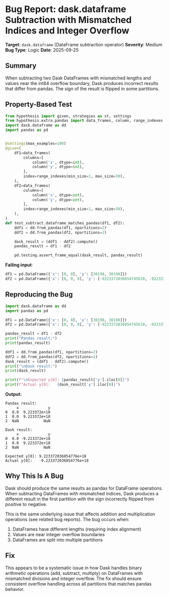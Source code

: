 # Bug Report: dask.dataframe Subtraction with Mismatched Indices and Integer Overflow

**Target**: `dask.dataframe` (DataFrame subtraction operator)
**Severity**: Medium
**Bug Type**: Logic
**Date**: 2025-09-25

## Summary

When subtracting two Dask DataFrames with mismatched lengths and values near the int64 overflow boundary, Dask produces incorrect results that differ from pandas. The sign of the result is flipped in some partitions.

## Property-Based Test

```python
from hypothesis import given, strategies as st, settings
from hypothesis.extra.pandas import data_frames, column, range_indexes
import dask.dataframe as dd
import pandas as pd


@settings(max_examples=100)
@given(
    df1=data_frames(
        columns=[
            column('x', dtype=int),
            column('y', dtype=int),
        ],
        index=range_indexes(min_size=1, max_size=30),
    ),
    df2=data_frames(
        columns=[
            column('x', dtype=int),
            column('y', dtype=int),
        ],
        index=range_indexes(min_size=1, max_size=30),
    ),
)
def test_subtract_dataframe_matches_pandas(df1, df2):
    ddf1 = dd.from_pandas(df1, npartitions=2)
    ddf2 = dd.from_pandas(df2, npartitions=2)

    dask_result = (ddf1 - ddf2).compute()
    pandas_result = df1 - df2

    pd.testing.assert_frame_equal(dask_result, pandas_result)
```

**Failing input**:
```python
df1 = pd.DataFrame({'x': [0, 0], 'y': [30198, 30198]})
df2 = pd.DataFrame({'x': [0, 0, 0], 'y': [-9223372036854745610, -9223372036854745610, -9223372036854745610]})
```

## Reproducing the Bug

```python
import dask.dataframe as dd
import pandas as pd

df1 = pd.DataFrame({'x': [0, 0], 'y': [30198, 30198]})
df2 = pd.DataFrame({'x': [0, 0, 0], 'y': [-9223372036854745610, -9223372036854745610, -9223372036854745610]})

pandas_result = df1 - df2
print("Pandas result:")
print(pandas_result)

ddf1 = dd.from_pandas(df1, npartitions=2)
ddf2 = dd.from_pandas(df2, npartitions=2)
dask_result = (ddf1 - ddf2).compute()
print("\nDask result:")
print(dask_result)

print(f"\nExpected y[0]: {pandas_result['y'].iloc[0]}")
print(f"Actual y[0]:   {dask_result['y'].iloc[0]}")
```

**Output:**
```
Pandas result:
     x             y
0  0.0  9.223372e+18
1  0.0  9.223372e+18
2  NaN           NaN

Dask result:
     x             y
0  0.0 -9.223372e+18
1  0.0  9.223372e+18
2  NaN           NaN

Expected y[0]: 9.223372036854776e+18
Actual y[0]:   -9.223372036854776e+18
```

## Why This Is A Bug

Dask should produce the same results as pandas for DataFrame operations. When subtracting DataFrames with mismatched indices, Dask produces a different result in the first partition with the sign incorrectly flipped from positive to negative.

This is the same underlying issue that affects addition and multiplication operations (see related bug reports). The bug occurs when:
1. DataFrames have different lengths (requiring index alignment)
2. Values are near integer overflow boundaries
3. DataFrames are split into multiple partitions

## Fix

This appears to be a systematic issue in how Dask handles binary arithmetic operations (add, subtract, multiply) on DataFrames with mismatched divisions and integer overflow. The fix should ensure consistent overflow handling across all partitions that matches pandas behavior.